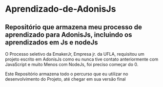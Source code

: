 # Aprendizado-de-AdonisJs

## Repositório que armazena meu processo de aprendizado para AdonisJs, incluindo os aprendizados em Js e nodeJs

O Processo seletivo da EmakerJr, Empresa jr. da UFLA, requisitou um projeto escrito em AdonisJs
como eu nunca tive contato anteriormente com JavaScript e muito Menos com NodeJs, foi preciso começar do 0.

Este Repositório armazena todo o percurso que eu utilizar no desenvolvimento do Projeto, até chegar em sua versão final

